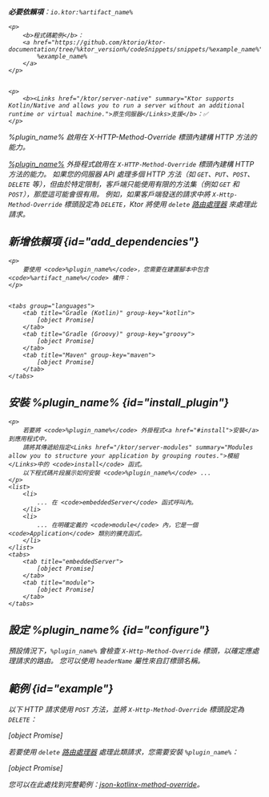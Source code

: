[//]: # (title: XHttpMethodOverride)

<primary-label ref="server-plugin"/>

<var name="plugin_name" value="XHttpMethodOverride"/>
<var name="package_name" value="io.ktor.server.plugins.methodoverride"/>
<var name="artifact_name" value="ktor-server-method-override"/>

<tldr>
<p>
<b>必要依賴項</b>：<code>io.ktor:%artifact_name%</code>
</p>
<var name="example_name" value="json-kotlinx-method-override"/>

    <p>
        <b>程式碼範例</b>：
        <a href="https://github.com/ktorio/ktor-documentation/tree/%ktor_version%/codeSnippets/snippets/%example_name%">
            %example_name%
        </a>
    </p>
    

    <p>
        <b><Links href="/ktor/server-native" summary="Ktor supports Kotlin/Native and allows you to run a server without an additional runtime or virtual machine.">原生伺服器</Links>支援</b>：✅
    </p>
    
</tldr>

<link-summary>
%plugin_name% 啟用在 X-HTTP-Method-Override 標頭內建構 HTTP 方法的能力。
</link-summary>

[%plugin_name%](https://api.ktor.io/ktor-server/ktor-server-plugins/ktor-server-method-override/io.ktor.server.plugins.methodoverride/-x-http-method-override.html) 外掛程式啟用在 `X-HTTP-Method-Override` 標頭內建構 HTTP 方法的能力。
如果您的伺服器 API 處理多個 HTTP 方法（如 `GET`、`PUT`、`POST`、`DELETE` 等），但由於特定限制，客戶端只能使用有限的方法集（例如 `GET` 和 `POST`），那麼這可能會很有用。
例如，如果客戶端發送的請求中將 `X-Http-Method-Override` 標頭設定為 `DELETE`，Ktor 將使用 `delete` [路由處理器](server-routing.md#define_route) 來處理此請求。

## 新增依賴項 {id="add_dependencies"}

    <p>
        要使用 <code>%plugin_name%</code>，您需要在建置腳本中包含 <code>%artifact_name%</code> 構件：
    </p>
    

    <tabs group="languages">
        <tab title="Gradle (Kotlin)" group-key="kotlin">
            [object Promise]
        </tab>
        <tab title="Gradle (Groovy)" group-key="groovy">
            [object Promise]
        </tab>
        <tab title="Maven" group-key="maven">
            [object Promise]
        </tab>
    </tabs>
    

## 安裝 %plugin_name% {id="install_plugin"}

    <p>
        若要將 <code>%plugin_name%</code> 外掛程式<a href="#install">安裝</a>到應用程式中，
        請將其傳遞給指定<Links href="/ktor/server-modules" summary="Modules allow you to structure your application by grouping routes.">模組</Links>中的 <code>install</code> 函式。
        以下程式碼片段展示如何安裝 <code>%plugin_name%</code> ...
    </p>
    <list>
        <li>
            ... 在 <code>embeddedServer</code> 函式呼叫內。
        </li>
        <li>
            ... 在明確定義的 <code>module</code> 內，它是一個 <code>Application</code> 類別的擴充函式。
        </li>
    </list>
    <tabs>
        <tab title="embeddedServer">
            [object Promise]
        </tab>
        <tab title="module">
            [object Promise]
        </tab>
    </tabs>
    

## 設定 %plugin_name% {id="configure"}

預設情況下，`%plugin_name%` 會檢查 `X-Http-Method-Override` 標頭，以確定應處理請求的路由。
您可以使用 `headerName` 屬性來自訂標頭名稱。

## 範例 {id="example"}

以下 HTTP 請求使用 `POST` 方法，並將 `X-Http-Method-Override` 標頭設定為 `DELETE`：

[object Promise]

若要使用 `delete` [路由處理器](server-routing.md#define_route) 處理此類請求，您需要安裝 `%plugin_name%`：

[object Promise]

您可以在此處找到完整範例：[json-kotlinx-method-override](https://github.com/ktorio/ktor-documentation/tree/%ktor_version%/codeSnippets/snippets/json-kotlinx-method-override)。